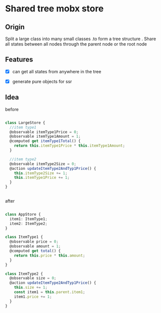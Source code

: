 # Shared tree mobx store



## Origin

Split a large class into many small classes .to form a tree structure .  Share all states between all nodes through the parent node or the root node



## Features

-[x] can get all states from anywhere in the tree
-[x] generate pure objects for ssr



## Idea

before

```typescript

class LargeStore {
  //item type1
  @observable itemType1Price = 0;
  @observable itemType1Amount = 1;
  @computed get itemType1Total() {
    return this.itemType1Price * this.itemType1Amount;
  }

  //item type2
  @observable itemType2Size = 0;
  @action updateItemType2AndTyp1Price() {
    this.itemType2Size += 1;
    this.itemType1Price += 1;
  }
}
   
```

after

```typescript

class AppStore {
  item1: ItemType1;
  item2: ItemType2;
}

class ItemType1 {
  @observable price = 0;
  @observable amount = 1;
  @computed get total() {
    return this.price * this.amount;
  }
}

class ItemType2 {
  @observable size = 0;
  @action updateItemType2AndTyp1Price() {
    this.size += 1;
    const item1 = this.parent.item1;
    item1.price += 1;
  }
}

```
